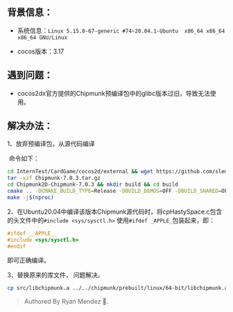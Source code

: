 ## 背景信息：

- 系统信息：`Linux 5.15.0-67-generic #74~20.04.1-Ubuntu  x86_64 x86_64 x86_64 GNU/Linux`

- cocos版本：3.17

## 遇到问题：

- cocos2dx官方提供的Chipmunk预编译包中的glibc版本过旧，导致无法使用。

## 解决办法：

1、放弃预编译包，从源代码编译

​	命令如下：

```bash
cd InternTest/CardGame/cocos2d/external && wget https://github.com/slembcke/Chipmunk2D/archive/refs/tags/Chipmunk-7.0.3.tar.gz
tar -xzf Chipmunk-7.0.3.tar.gz
cd Chipmunk2D-Chipmunk-7.0.3 && mkdir build && cd build
cmake .. -DCMAKE_BUILD_TYPE=Release -DBUILD_DEMOS=OFF -DBUILD_SHARED=OFF
make -j$(nproc)
```

2、在Ubuntu20.04中编译该版本Chipmunk源代码时，将cpHastySpace.c包含的头文件中的`#include <sys/sysctl.h>` 使用`#ifdef _APPLE_`包装起来，即：

```c++
#ifdef __APPLE__
#include <sys/sysctl.h>
#endif
```

即可正确编译。

3、替换原来的库文件， 问题解决。

```bash
cp src/libchipmunk.a ../../chipmunk/prebuilt/linux/64-bit/libchipmunk.a
```

> Authored By Ryan Mendez 🎯.
